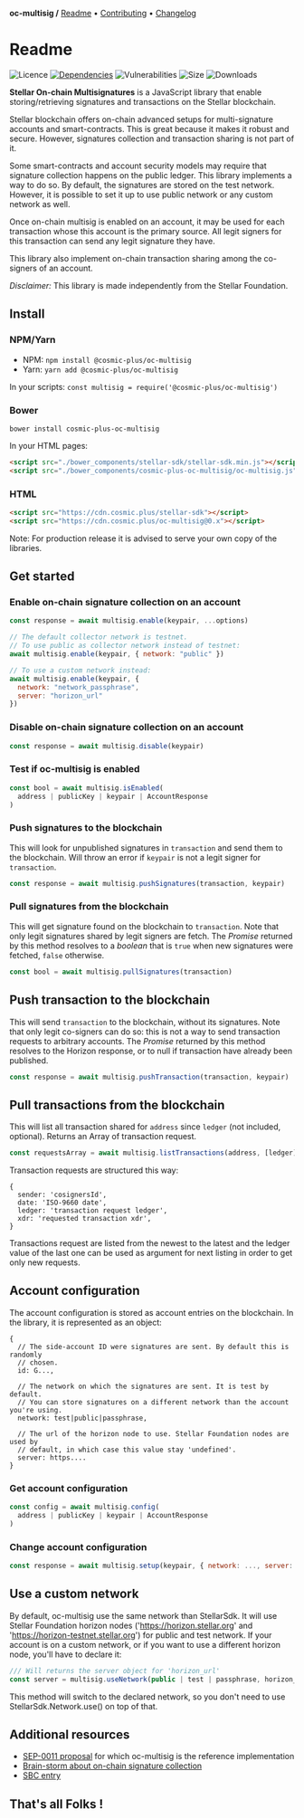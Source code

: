 **oc-multisig /**
[Readme](README.md)
• [Contributing](CONTRIBUTING.md)
• [Changelog](CHANGELOG.md)

# Readme

![Licence](https://img.shields.io/github/license/cosmic-plus/js-oc-multisig.svg)
[![Dependencies](https://badgen.net/david/dep/cosmic-plus/js-oc-multisig)](https://david-dm.org/cosmic-plus/js-oc-multisig)
![Vulnerabilities](https://snyk.io/test/npm/@cosmic-plus/oc-multisig/badge.svg)
![Size](https://badgen.net/bundlephobia/minzip/@cosmic-plus/oc-multisig)
![Downloads](https://badgen.net/npm/dt/@cosmic-plus/oc-multisig)

**Stellar On-chain Multisignatures** is a JavaScript library that enable
storing/retrieving signatures and transactions on the Stellar blockchain.

Stellar blockchain offers on-chain advanced setups for multi-signature
accounts and smart-contracts. This is great because it makes it robust and
secure. However, signatures collection and transaction sharing is not part of
it.

Some smart-contracts and account security models may require that signature
collection happens on the public ledger. This library implements a way to do so.
By default, the signatures are stored on the test network. However, it is
possible to set it up to use public network or any custom network as well.

Once on-chain multisig is enabled on an account, it may be used for each
transaction whose this account is the primary source. All legit signers for
this transaction can send any legit signature they have.

This library also implement on-chain transaction sharing among the co-signers of
an account.

_Disclaimer:_ This library is made independently from the Stellar Foundation.

## Install

### NPM/Yarn

- NPM: `npm install @cosmic-plus/oc-multisig`
- Yarn: `yarn add @cosmic-plus/oc-multisig`

In your scripts: `const multisig = require('@cosmic-plus/oc-multisig')`

### Bower

`bower install cosmic-plus-oc-multisig`

In your HTML pages:

```HTML
<script src="./bower_components/stellar-sdk/stellar-sdk.min.js"></script>
<script src="./bower_components/cosmic-plus-oc-multisig/oc-multisig.js"></script>
```

### HTML

```HTML
<script src="https://cdn.cosmic.plus/stellar-sdk"></script>
<script src="https://cdn.cosmic.plus/oc-multisig@0.x"></script>
```

Note: For production release it is advised to serve your own copy of the libraries.

## Get started

### Enable on-chain signature collection on an account

```js
const response = await multisig.enable(keypair, ...options)

// The default collector network is testnet.
// To use public as collector network instead of testnet:
await multisig.enable(keypair, { network: "public" })

// To use a custom network instead:
await multisig.enable(keypair, {
  network: "network_passphrase",
  server: "horizon_url"
})
```

### Disable on-chain signature collection on an account

```js
const response = await multisig.disable(keypair)
```

### Test if oc-multisig is enabled

```js
const bool = await multisig.isEnabled(
  address | publicKey | keypair | AccountResponse
)
```

### Push signatures to the blockchain

This will look for unpublished signatures in `transaction` and send them to the
blockchain. Will throw an error if `keypair` is not a legit signer for
`transaction`.

```js
const response = await multisig.pushSignatures(transaction, keypair)
```

### Pull signatures from the blockchain

This will get signature found on the blockchain to `transaction`. Note that
only legit signatures shared by legit signers are fetch. The _Promise_ returned
by this method resolves to a _boolean_ that is `true` when new signatures were
fetched, `false` otherwise.

```js
const bool = await multisig.pullSignatures(transaction)
```

## Push transaction to the blockchain

This will send `transaction` to the blockchain, without its signatures. Note
that only legit co-signers can do so: this is not a way to send transaction
requests to arbitrary accounts. The _Promise_ returned by this method resolves
to the Horizon response, or to null if transaction have already been published.

```js
const response = await multisig.pushTransaction(transaction, keypair)
```

## Pull transactions from the blockchain

This will list all transaction shared for `address` since `ledger`
(not included, optional). Returns an Array of transaction request.

```js
const requestsArray = await multisig.listTransactions(address, [ledger])
```

Transaction requests are structured this way:

```
{
  sender: 'cosignersId',
  date: 'ISO-9660 date',
  ledger: 'transaction request ledger',
  xdr: 'requested transaction xdr',
}
```

Transactions request are listed from the newest to the latest and the ledger
value of the last one can be used as argument for next listing in order to get
only new requests.

## Account configuration

The account configuration is stored as account entries on the blockchain. In
the library, it is represented as an object:

```
{
  // The side-account ID were signatures are sent. By default this is randomly
  // chosen.
  id: G...,

  // The network on which the signatures are sent. It is test by default.
  // You can store signatures on a different network than the account you're using.
  network: test|public|passphrase,

  // The url of the horizon node to use. Stellar Foundation nodes are used by
  // default, in which case this value stay 'undefined'.
  server: https....
}
```

### Get account configuration

```js
const config = await multisig.config(
  address | publicKey | keypair | AccountResponse
)
```

### Change account configuration

```js
const response = await multisig.setup(keypair, { network: ..., server: ..., id: ...})
```

## Use a custom network

By default, oc-multisig use the same network than StellarSdk. It will use
Stellar Foundation horizon nodes ('https://horizon.stellar.org' and
'https://horizon-testnet.stellar.org') for public and test network. If your
account is on a custom network, or if you want to use a different horizon node,
you'll have to declare it:

```js
/// Will returns the server object for 'horizon_url'
const server = multisig.useNetwork(public | test | passphrase, horizon_url)
```

This method will switch to the declared network, so you don't need to use
StellarSdk.Network.use() on top of that.

## Additional resources

- [SEP-0011 proposal](https://github.com/stellar/stellar-protocol/pull/158) for which oc-multisig is the reference implementation
- [Brain-storm about on-chain signature collection](https://galactictalk.org/d/1436-on-chain-signature-collection)
- [SBC entry](https://galactictalk.org/d/1591-stellar-oc-multisig-on-chain-multi-signatures-collection-js-lib-protocol/3)

## That's all Folks !
